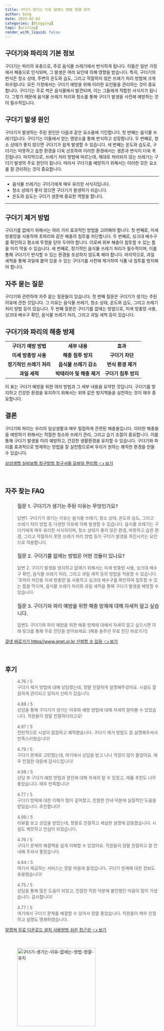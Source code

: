 ```yaml
---
title: 구더기 생기는 이유 없애는 방법 청결 유지
author: bing
date: 2025-02-01
categories: [Blogging]
tags: [writing]
render_with_liquid: false
---
```



<h2 id='구더기와_파리의_기본_정보'>구더기와 파리의 기본 정보</h2>

<p>구더기는 파리의 유충으로, 주로 음식물 쓰레기에서 번식하게 됩니다. 이들은 일반 가정에서 해충으로 인식되며, 그 발생은 여러 요인에 의해 영향을 받습니다. 특히, 구더기의 번식은 청소 상태, 주변의 온도와 습도, 그리고 적절하지 않은 쓰레기 처리 방법에 크게 좌우됩니다. 모든 가정에서는 구더기 예방을 위해 이러한 요인들을 관리하는 것이 중요합니다. 구더기는 주로 썩은 음식물에서 발견되며, 이는 그들에게 적합한 서식지가 됩니다. 그렇기 때문에 음식물 쓰레기 처리와 청소를 통해 구더기 발생을 사전에 예방하는 것이 필수적입니다.</p>

<h2 id='구더기_발생원인'>구더기 발생 원인</h2>

<p>구더기가 발생하는 주된 원인은 다음과 같은 요소들에 기인합니다. 첫 번째는 음식물 쓰레기입니다. 구더기는 이들에서 얻는 영양소를 통해 번식하고 성장합니다. 두 번째로, 청소 상태가 좋지 않으면 구더기가 쉽게 발생할 수 있습니다. 세 번째는 온도와 습도로, 구더기는 따뜻하고 습한 환경을 더욱 선호하여 이러한 환경에서는 생존과 번식이 더욱 촉진됩니다. 마지막으로, 쓰레기 처리 방법에 따르는데, 제대로 처리되지 않는 쓰레기는 구더기 발생의 주요 원인이 됩니다. 따라서 구더기를 예방하기 위해서는 이러한 모든 요소를 잘 관리하는 것이 중요합니다.</p>

<hr />

<ul>
    <li>음식물 쓰레기는 구더기에게 매우 유리한 서식지입니다.</li>
    <li>청소 상태가 좋지 않으면 구더기가 발생하기 쉬습니다.</li>
    <li>온도와 습도는 구더기 생존에 중요한 역할을 합니다.</li>
</ul>

<hr />

<h2 id='구더기_제거_방법'>구더기 제거 방법</h2>

<p>구더기를 없애기 위해서는 여러 가지 효과적인 방법을 고려해야 합니다. 첫 번째로, 미세 방충망을 사용하여 초파리와 같은 해충의 침투를 차단합니다. 두 번째로, 싱크대 배수구를 확인하고 평소에 뚜껑을 닫아 두어야 합니다. 이로써 외부 해충이 침투할 수 있는 틈을 미리 막을 수 있습니다. 세 번째로, 정기적인 음식물 쓰레기 처리가 필수적이며, 이를 통해 구더기가 번식할 수 있는 환경을 조성하지 않도록 해야 합니다. 마지막으로, 과일 세척을 통해 과일에 붙어 있을 수 있는 구더기를 사전에 제거하여 식품 내 침투를 방지해야 합니다.</p>

<h2 id='자주_묻는_질문'>자주 묻는 질문</h2>

<p>구더기와 관련하여 자주 묻는 질문들이 있습니다. 첫 번째 질문은 구더기가 생기는 주된 이유에 관한 것입니다. 그 이유는 음식물 쓰레기, 청소 상태, 온도와 습도, 그리고 쓰레기 처리 방법 등이 있습니다. 두 번째 질문은 구더기를 없애는 방법으로, 미세 방충망 사용, 싱크대 배수구 확인, 음식물 쓰레기 처리, 그리고 과일 세척 등이 있습니다.</p>

<h2 id='구더기와_파리의_해충_방제'>구더기와 파리의 해충 방제</h2>

<table>
    <tr>
        <td style="text-align: center; height: 17px;"><b>구더기 예방 방법</b></td>
        <td style="text-align: center; height: 17px;"><b>세부 내용</b></td>
        <td style="text-align: center; height: 17px;"><b>효과</b></td>
    </tr>
    <tr>
        <td style="text-align: center; height: 17px;"><b>미세 방충망 사용</b></td>
        <td style="text-align: center; height: 17px;"><b>해충 침투 방지</b></td>
        <td style="text-align: center; height: 17px;"><b>구더기 차단</b></td>
    </tr>
    <tr>
        <td style="text-align: center; height: 17px;"><b>정기적인 쓰레기 처리</b></td>
        <td style="text-align: center; height: 17px;"><b>음식물 쓰레기 감소</b></td>
        <td style="text-align: center; height: 17px;"><b>번식 환경 제거</b></td>
    </tr>
    <tr>
        <td style="text-align: center; height: 17px;"><b>과일 세척</b></td>
        <td style="text-align: center; height: 17px;"><b>박테리아 및 해충 제거</b></td>
        <td style="text-align: center; height: 17px;"><b>구더기 침투 방지</b></td>
    </tr>
</table>

<p>이 표는 구더기 예방을 위한 여러 방법과 그 세부 내용을 요약한 것입니다. 구더기를 방지하고 건강한 환경을 유지하기 위해서는 위와 같은 방지책들을 실천하는 것이 매우 중요합니다.</p>

<h2 id='결론'>결론</h2>

<p>구더기와 파리는 우리의 일상생활과 매우 밀접하게 관련된 해충들입니다. 이러한 해충들을 예방하기 위해서는 적절한 청소와 쓰레기 관리, 그리고 습기 조절이 중요합니다. 이를 통해 구더기 발생을 미리 예방하고, 건강한 생활환경을 유지할 수 있습니다. 구더기와 파리를 효과적으로 방제하는 방법을 잘 실천함으로써 우리가 원하는 쾌적한 환경을 만들 수 있습니다.</p>


<p><a class="click-button" title="삼성생명 실비보험 청구방법 청구서류 모바일 편리함" href="https://aptwhite.github.io/posts/%EC%82%BC%EC%84%B1%EC%83%9D%EB%AA%85-%EC%8B%A4%EB%B9%84%EB%B3%B4%ED%97%98-%EC%B2%AD%EA%B5%AC%EB%B0%A9%EB%B2%95-%EC%B2%AD%EA%B5%AC%EC%84%9C%EB%A5%98-%EB%AA%A8%EB%B0%94%EC%9D%BC-%ED%8E%B8%EB%A6%AC%ED%95%A8/" rel="dofollow">삼성생명 실비보험 청구방법 청구서류 모바일 편리함 👈 보기</a></p><br>
<h2 id='자주_찾는_FAQ'>자주 찾는 FAQ</h2>
<div itemscope="" itemtype="https://schema.org/FAQPage"> 
<blockquote> 
<div itemscope="" itemprop="mainEntity" itemtype="https://schema.org/Question"> 
<h3 itemprop="name">질문 1. 구더기가 생기는 주된 이유는 무엇인가요?</h3> 
<div itemscope="" itemprop="acceptedAnswer" itemtype="https://schema.org/Answer"> 
<span itemprop="text"> 
<p>답변1. 구더기가 생기는 이유는 음식물 쓰레기, 청소 상태, 온도와 습도, 그리고 쓰레기 처리 방법 등 다양한 이유에 의해 발생할 수 있습니다. 음식물 쓰레기는 구더기에게 매우 유리한 서식지이며, 청소 상태가 좋지 않은 환경, 따뜻하고 습한 환경, 그리고 적절하지 못한 쓰레기 처리 방법 등이 구더기 발생을 촉진시키는 요인으로 작용합니다.</p> 
</span> 
</div> 
</div> 

<div itemscope="" itemprop="mainEntity" itemtype="https://schema.org/Question"> 
<h3 itemprop="name">질문 2. 구더기를 없애는 방법은 어떤 것들이 있나요?</h3> 
<div itemscope="" itemprop="acceptedAnswer" itemtype="https://schema.org/Answer"> 
<span itemprop="text"> 
<p>답변 2. 구더기 발생을 방지하고 없애기 위해서는 미세 방충망 사용, 싱크대 배수구 확인, 음식물 쓰레기 처리, 그리고 과일 세척 등의 방법을 적용할 수 있습니다. '초파리 차단용 미세 방충망'을 사용하고 싱크대 배수구를 확인하여 침투할 수 있는 틈을 막으며, 음식물 쓰레기 처리와 과일 세척을 통해 구더기 발생을 예방할 수 있습니다.</p> 
</span> 
</div> 
</div> 

<div itemscope="" itemprop="mainEntity" itemtype="https://schema.org/Question"> 
<h3 itemprop="name">질문 3. 구더기와 파리 예방을 위한 해충 방제에 대해 자세히 알고 싶습니다.</h3> 
<div itemscope="" itemprop="acceptedAnswer" itemtype="https://schema.org/Answer"> 
<span itemprop="text"> 
<p>답변3. 구더기와 파리 예방을 위한 해충 방제에 대해서 자세히 알고 싶으시면 아래 링크를 통해 무료 진단을 받아보세요: [해충 솔루션 무료 진단 바로가기]</p> 
</span> 
</div> 
</div> 
</blockquote> 
</div>
<p><a class="click-button" title="큐넷 바로가기 https//www.qnet.or.kr 신뢰할 수 있음" href="https://aptwhite.github.io/posts/%ED%81%90%EB%84%B7-%EB%B0%94%EB%A1%9C%EA%B0%80%EA%B8%B0-httpswww.qnet.or.kr-%EC%8B%A0%EB%A2%B0%ED%95%A0-%EC%88%98-%EC%9E%88%EC%9D%8C/" rel="dofollow">큐넷 바로가기 https//www.qnet.or.kr 신뢰할 수 있음 👈 보기</a></p><br>
<h2 id='후기'>후기</h2>
<div itemscope itemtype="https://schema.org/Product">
  <blockquote>
  <div itemprop="review" itemscope itemtype="https://schema.org/Review">
      <div itemprop="reviewRating" itemscope itemtype="https://schema.org/Rating"> <span itemprop="ratingValue">4.76</span> / <span itemprop="bestRating">5</span> </div>
      <span itemprop="reviewBody">구더기 제거 방법에 대해 상담했는데, 정말 친절하게 설명해주셨어요. 시설도 깔끔하게 관리되고 있어서 신뢰가 갔습니다.</span>
  </div>
  <br>
  <div itemprop="review" itemscope itemtype="https://schema.org/Review">
      <div itemprop="reviewRating" itemscope itemtype="https://schema.org/Rating"> <span itemprop="ratingValue">4.88</span> / <span itemprop="bestRating">5</span> </div>
      <span itemprop="reviewBody">상담을 통해 구더기가 생기는 이유와 예방 방법에 대해 자세히 알아볼 수 있었습니다. 직원들이 정말 친절하더라고요!</span>
  </div>
  <br>
  <div itemprop="review" itemscope itemtype="https://schema.org/Review">
      <div itemprop="reviewRating" itemscope itemtype="https://schema.org/Rating"> <span itemprop="ratingValue">4.97</span> / <span itemprop="bestRating">5</span> </div>
      <span itemprop="reviewBody">전반적으로 시설이 깔끔하고 쾌적했습니다. 구더기 제거 방법도 잘 설명해주셔서 만족스러웠습니다!</span>
  </div>
  <br>
  <div itemprop="review" itemscope itemtype="https://schema.org/Review">
      <div itemprop="reviewRating" itemscope itemtype="https://schema.org/Rating"> <span itemprop="ratingValue">4.79</span> / <span itemprop="bestRating">5</span> </div>
      <span itemprop="reviewBody">구더기 문제로 고민했는데, 여기에서 상담을 받고 나니 걱정이 많이 줄었어요. 매우 친절한 대응에 감사드립니다!</span>
  </div>
  <br>
  <div itemprop="review" itemscope itemtype="https://schema.org/Review">
      <div itemprop="reviewRating" itemscope itemtype="https://schema.org/Rating"> <span itemprop="ratingValue">4.98</span> / <span itemprop="bestRating">5</span> </div>
      <span itemprop="reviewBody">상담 후 구더기 예방 방법과 원인에 대해 자세히 알 수 있었고, 제품 추천도 너무 좋았습니다. 매우 만족합니다!</span>
  </div>
  <br>
  <div itemprop="review" itemscope itemtype="https://schema.org/Review">
      <div itemprop="reviewRating" itemscope itemtype="https://schema.org/Rating"> <span itemprop="ratingValue">4.77</span> / <span itemprop="bestRating">5</span> </div>
      <span itemprop="reviewBody">구더기 방제에 대한 이해가 많이 깊어졌고, 친절한 안내 덕분에 실질적인 도움을 받았습니다. 추천합니다!</span>
  </div>
  <br>
  <div itemprop="review" itemscope itemtype="https://schema.org/Review">
      <div itemprop="reviewRating" itemscope itemtype="https://schema.org/Rating"> <span itemprop="ratingValue">4.99</span> / <span itemprop="bestRating">5</span> </div>
      <span itemprop="reviewBody">리뷰를 보고 상담을 받았는데, 정말로 친절하고 세심한 설명에 감동했습니다. 시설도 깨끗하고 안심이 되었습니다.</span>
  </div>
  <br>
  <div itemprop="review" itemscope itemtype="https://schema.org/Review">
      <div itemprop="reviewRating" itemscope itemtype="https://schema.org/Rating"> <span itemprop="ratingValue">4.76</span> / <span itemprop="bestRating">5</span> </div>
      <span itemprop="reviewBody">구더기 문제의 해결책을 쉽게 이해할 수 있었어요. 직원들이 정말 친절하고 잘 안내해 주셔서 좋았습니다.</span>
  </div>
  <br>
  <div itemprop="review" itemscope itemtype="https://schema.org/Review">
      <div itemprop="reviewRating" itemscope itemtype="https://schema.org/Rating"> <span itemprop="ratingValue">4.84</span> / <span itemprop="bestRating">5</span> </div>
      <span itemprop="reviewBody">여기서 제공하는 서비스는 정말 마음에 들었습니다. 구더기 방제에 대한 정보도 유용했습니다!</span>
  </div>
  <br>
  <div itemprop="review" itemscope itemtype="https://schema.org/Review">
      <div itemprop="reviewRating" itemscope itemtype="https://schema.org/Rating"> <span itemprop="ratingValue">4.75</span> / <span itemprop="bestRating">5</span> </div>
      <span itemprop="reviewBody">상담을 통해 많은 도움이 되었고, 친절한 직원 덕분에 불안했던 마음이 많이 가셨습니다. 감사합니다!</span>
  </div>
  <br>
  <div itemprop="review" itemscope itemtype="https://schema.org/Review">
      <div itemprop="reviewRating" itemscope itemtype="https://schema.org/Rating"> <span itemprop="ratingValue">4.77</span> / <span itemprop="bestRating">5</span> </div>
      <span itemprop="reviewBody">여기에서 구더기 문제를 해결할 수 있어서 정말 좋았습니다. 직원들이 매우 친절하고 설명도 명쾌하였습니다.</span>
  </div>
  </blockquote>
</div>
<p><a class="click-button" title="알캡쳐 무료 다운로드 설치 사용방법 쉬운 접근성" href="https://aptwhite.github.io/posts/%EC%95%8C%EC%BA%A1%EC%B3%90-%EB%AC%B4%EB%A3%8C-%EB%8B%A4%EC%9A%B4%EB%A1%9C%EB%93%9C-%EC%84%A4%EC%B9%98-%EC%82%AC%EC%9A%A9%EB%B0%A9%EB%B2%95-%EC%89%AC%EC%9A%B4-%EC%A0%91%EA%B7%BC%EC%84%B1/" rel="dofollow">알캡쳐 무료 다운로드 설치 사용방법 쉬운 접근성 👈 보기</a></p><br>
<figure class="image"><img src="https://aptwhite.github.io/assets/img/thumbnail/구더기-생기는-이유-없애는-방법-청결-유지.webp" alt="구더기-생기는-이유-없애는-방법-청결-유지" width="256" height="256"></figure>
